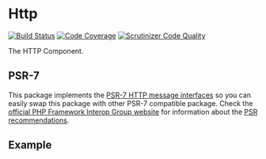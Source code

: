 # Http

[![Build Status](https://scrutinizer-ci.com/g/miBadger/miBadger.Http/badges/build.png?b=master)](https://scrutinizer-ci.com/g/miBadger/miBadger.Http/build-status/master)
[![Code Coverage](https://scrutinizer-ci.com/g/miBadger/miBadger.Http/badges/coverage.png?b=master)](https://scrutinizer-ci.com/g/miBadger/miBadger.Http/?branch=master)
[![Scrutinizer Code Quality](https://scrutinizer-ci.com/g/miBadger/miBadger.Http/badges/quality-score.png?b=master)](https://scrutinizer-ci.com/g/miBadger/miBadger.Http/?branch=master)

The HTTP Component.

## PSR-7

This package implements the [PSR-7 HTTP message interfaces](http://www.php-fig.org/psr/psr-7/) so you can easily swap this package with other PSR-7 compatible package. Check the [official PHP Framework Interop Group website](http://www.php-fig.org) for information about the [PSR recommendations](http://www.php-fig.org/psr/).

## Example

```php

```
